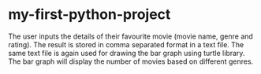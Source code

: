 # my-first-python-project
The user inputs the details of their favourite movie (movie name, genre and rating).
The result is stored in comma separated format in a text file.
The same text file is again used for drawing the bar graph using turtle library. The bar graph will display the number of movies based on different genres.
